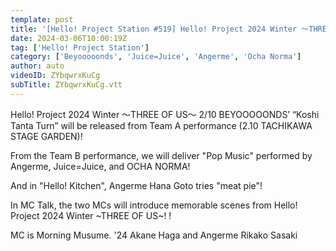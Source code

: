 ```yaml
---
template: post
title: '[Hello! Project Station #519] Hello! Project 2024 Winter 〜THREE OF US〜“Koshi Tanta Turn” “Pop Music” Hello! Kitchen Hana Goto MC: Akane Haga & Rikako Sasaki'
date: 2024-03-06T10:00:19Z
tag: ['Hello! Project Station']
category: ['Beyooooonds', 'Juice=Juice', 'Angerme', 'Ocha Norma']
author: auto 
videoID: ZYbqwrxKuCg
subTitle: ZYbqwrxKuCg.vtt
---
```

Hello! Project 2024 Winter 〜THREE OF US〜 2/10 BEYOOOOONDS’ “Koshi Tanta Turn” will be released from Team A performance (2.10 TACHIKAWA STAGE GARDEN)!

From the Team B performance, we will deliver "Pop Music" performed by Angerme, Juice=Juice, and OCHA NORMA!

And in "Hello! Kitchen", Angerme Hana Goto tries "meat pie"!

In MC Talk, the two MCs will introduce memorable scenes from Hello! Project 2024 Winter ~THREE OF US~! !

MC is Morning Musume. '24 Akane Haga and Angerme Rikako Sasaki
